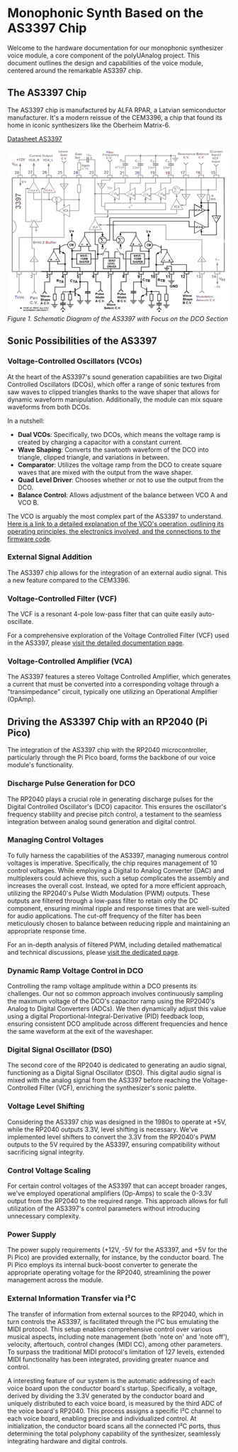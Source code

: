# Monophonic Synth Based on the AS3397 Chip

Welcome to the hardware documentation for our monophonic synthesizer voice module, a core component of the polyUAnalog project. This document outlines the design and capabilities of the voice module, centered around the remarkable AS3397 chip.

## The AS3397 Chip

The AS3397 chip is manufactured by  ALFA RPAR, a Latvian semiconductor manufacturer. It's a modern reissue of the CEM3396, a chip that found its home in iconic synthesizers like the Oberheim Matrix-6. 

[Datasheet AS3397](datasheet/AS3397.pdf)

![AS_3397_DCO](doc/img/AS3397_schematic_vco.png)
*Figure 1. Schematic Diagram of the AS3397 with Focus on the DCO Section*

## Sonic Possibilities of the AS3397



### Voltage-Controlled Oscillators (VCOs)

At the heart of the AS3397's sound generation capabilities are two Digital Controlled Oscillators (DCOs), which offer a range of sonic textures from saw waves to clipped triangles thanks to the wave shaper that allows for dynamic waveform manipulation. Additionally, the module can mix square waveforms from both DCOs.

In a nutshell:
- **Dual VCOs**: Specifically, two DCOs, which means the voltage ramp is created by charging a capacitor with a constant current.
- **Wave Shaping**: Converts the sawtooth waveform of the DCO into triangle, clipped triangle, and variations in between.
- **Comparator**: Utilizes the voltage ramp from the DCO to create square waves that are mixed with the output from the wave shaper.
- **Quad Level Driver**: Chooses whether or not to use the output from the DCO.
- **Balance Control**: Allows adjustment of the balance between VCO A and VCO B.


The VCO is arguably the most complex part of the AS3397 to understand. [Here is a link to a detailed explanation of the VCO's operation, outlining its operating principles, the electronics involved, and the connections to the firmware code](doc/VCO.md).


### External Signal Addition

The AS3397 chip allows for the integration of an external audio signal. This a new feature compared to the CEM3396.

### Voltage-Controlled Filter (VCF)

The VCF is a resonant 4-pole low-pass filter that can quite easily auto-oscillate.

For a comprehensive exploration of the Voltage Controlled Filter (VCF) used in the AS3397, please [visit the detailed documentation page](doc/VCF.md).

### Voltage-Controlled Amplifier (VCA)

The AS3397 features a stereo Voltage Controlled Amplifier, which generates a current that must be converted into a corresponding voltage through a "transimpedance" circuit, typically one utilizing an Operational Amplifier (OpAmp).


## Driving the AS3397 Chip with an RP2040 (Pi Pico)

The integration of the AS3397 chip with the RP2040 microcontroller, particularly through the Pi Pico board, forms the backbone of our voice module's functionality. 

### Discharge Pulse Generation for DCO

The RP2040 plays a crucial role in generating discharge pulses for the Digital Controlled Oscillator's (DCO) capacitor. This ensures the oscillator's frequency stability and precise pitch control, a testament to the seamless integration between analog sound generation and digital control.

### Managing Control Voltages

To fully harness the capabilities of the AS3397, managing numerous control voltages is imperative. Specifically, the chip requires management of 10 control voltages. While employing a Digital to Analog Converter (DAC) and multiplexers could achieve this, such a setup complicates the assembly and increases the overall cost. Instead, we opted for a more efficient approach, utilizing the RP2040's Pulse Width Modulation (PWM) outputs. These outputs are filtered through a low-pass filter to retain only the DC component, ensuring minimal ripple and response times that are well-suited for audio applications. The cut-off frequency of the filter has been meticulously chosen to balance between reducing ripple and maintaining an appropriate response time.

For an in-depth analysis of filtered PWM, including detailed mathematical and technical discussions, please [visit the dedicated page](doc/PCM_CV.md).


### Dynamic Ramp Voltage Control in DCO

Controlling the ramp voltage amplitude within a DCO presents its challenges. Our not so common approach involves continuously sampling the maximum voltage of the DCO's capacitor ramp using the RP2040's Analog to Digital Converters (ADCs). We then dynamically adjust this value using a digital Proportional-Integral-Derivative (PID) feedback loop, ensuring consistent DCO amplitude across different frequencies and hence the same waveform at the exit of the waveshaper.

### Digital Signal Oscillator (DSO)

The second core of the RP2040 is dedicated to generating an audio signal, functioning as a Digital Signal Oscillator (DSO). This digital audio signal is mixed with the analog signal from the AS3397 before reaching the Voltage-Controlled Filter (VCF), enriching the synthesizer's sonic palette.

### Voltage Level Shifting

Considering the AS3397 chip was designed in the 1980s to operate at +5V, while the RP2040 outputs 3.3V, level shifting is necessary. We've implemented level shifters to convert the 3.3V from the RP2040's PWM outputs to the 5V required by the AS3397, ensuring compatibility without sacrificing signal integrity.

### Control Voltage Scaling

For certain control voltages of the AS3397 that can accept broader ranges, we've employed operational amplifiers (Op-Amps) to scale the 0-3.3V output from the RP2040 to the required range. This approach allows for full utilization of the AS3397's control parameters without introducing unnecessary complexity.

### Power Supply

The power supply requirements (+12V, -5V for the AS3397, and +5V for the Pi Pico) are provided externally, for instance, by the conductor board. The Pi Pico employs its internal buck-boost converter to generate the appropriate operating voltage for the RP2040, streamlining the power management across the module.


### External Information Transfer via I²C

The transfer of information from external sources to the RP2040, which in turn controls the AS3397, is facilitated through the I²C bus emulating the MIDI protocol. This setup enables comprehensive control over various musical aspects, including note management (both 'note on' and 'note off'), velocity, aftertouch, control changes (MIDI CC), among other parameters. To surpass the traditional MIDI protocol's limitation of 127 levels, extended MIDI functionality has been integrated, providing greater nuance and control.

A interesting feature of our system is the automatic addressing of each voice board upon the conductor board's startup. Specifically, a voltage, derived by dividing the 3.3V generated by the conductor board and uniquely distributed to each voice board, is measured by the third ADC of the voice board's RP2040. This process assigns a specific I²C channel to each voice board, enabling precise and individualized control. At initialization, the conductor board scans all the connected I²C ports, thus determining the total polyphony capability of the synthesizer, seamlessly integrating hardware and digital controls.


